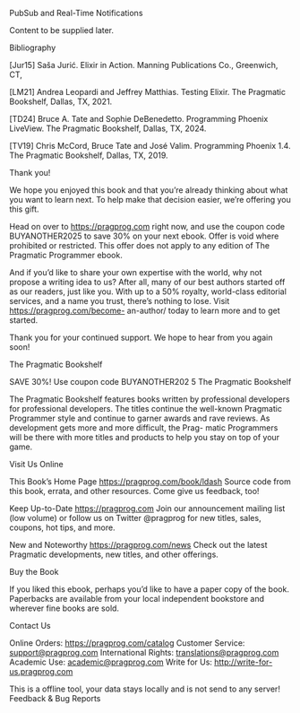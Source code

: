 PubSub and Real-Time Notifications

Content to be supplied later.

Bibliography

[Jur15] Saša Jurić. Elixir in Action. Manning Publications Co., Greenwich, CT,

[LM21] Andrea Leopardi and Jeffrey Matthias. Testing Elixir. The Pragmatic
Bookshelf, Dallas, TX, 2021.

[TD24] Bruce A. Tate and Sophie DeBenedetto. Programming Phoenix LiveView.
The Pragmatic Bookshelf, Dallas, TX, 2024.

[TV19] Chris McCord, Bruce Tate and José Valim. Programming Phoenix 1.4. The
Pragmatic Bookshelf, Dallas, TX, 2019.

Thank you!

We hope you enjoyed this book and that you’re already thinking about what
you want to learn next. To help make that decision easier, we’re offering
you this gift.

Head on over to https://pragprog.com right now, and use the coupon code
BUYANOTHER2025 to save 30% on your next ebook. Offer is void where
prohibited or restricted. This offer does not apply to any edition of The
Pragmatic Programmer ebook.

And if you’d like to share your own expertise with the world, why not propose
a writing idea to us? After all, many of our best authors started off as our
readers, just like you. With up to a 50% royalty, world-class editorial services,
and a name you trust, there’s nothing to lose. Visit https://pragprog.com/become-
an-author/ today to learn more and to get started.

Thank you for your continued support. We hope to hear from you again
soon!

The Pragmatic Bookshelf

SAVE 30%!
Use coupon code
BUYANOTHER202 5
The Pragmatic Bookshelf

The Pragmatic Bookshelf features books written by professional developers for professional
developers. The titles continue the well-known Pragmatic Programmer style and continue
to garner awards and rave reviews. As development gets more and more difficult, the Prag-
matic Programmers will be there with more titles and products to help you stay on top of
your game.

Visit Us Online

This Book’s Home Page
https://pragprog.com/book/ldash
Source code from this book, errata, and other resources. Come give us feedback, too!

Keep Up-to-Date
https://pragprog.com
Join our announcement mailing list (low volume) or follow us on Twitter @pragprog for new
titles, sales, coupons, hot tips, and more.

New and Noteworthy
https://pragprog.com/news
Check out the latest Pragmatic developments, new titles, and other offerings.

Buy the Book

If you liked this ebook, perhaps you’d like to have a paper copy of the book. Paperbacks are
available from your local independent bookstore and wherever fine books are sold.

Contact Us

Online Orders: https://pragprog.com/catalog
Customer Service: support@pragprog.com
International Rights: translations@pragprog.com
Academic Use: academic@pragprog.com
Write for Us: http://write-for-us.pragprog.com

This is a offline tool, your data stays locally and is not send to any server!
Feedback & Bug Reports